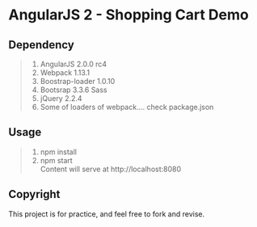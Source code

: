 # AngularJS 2 - Shopping Cart Demo

## Dependency
>1. AngularJS 2.0.0 rc4
>2. Webpack 1.13.1
>3. Boostrap-loader 1.0.10
>4. Bootsrap 3.3.6 Sass
>5. jQuery 2.2.4
>6. Some of loaders of webpack.... check package.json

## Usage
>1. npm install
>2. npm start  
>Content will serve at http://localhost:8080

## Copyright
This project is for practice, and feel free to fork and revise.
